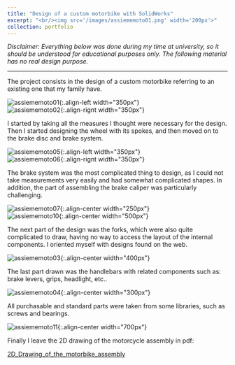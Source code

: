 ```yaml
---
title: "Design of a custom motorbike with SolidWorks"
excerpt: "<br/><img src='/images/assiememoto01.png' width='200px'>"
collection: portfolio
---
```


*Disclaimer: Everything below was done during my time at university, so it should be understood for educational purposes only. The following material has no real design purpose.*  

***

The project consists in the design of a custom motorbike referring to an existing one that my family have.  

![assiememoto01](/images/assiememoto01.png){:.align-left width="350px"}  
![assiememoto02](/images/assiememoto02.png){:.align-rignt width="350px"}  

I started by taking all the measures I thought were necessary for the design. Then I started designing the wheel with its spokes, and then moved on to the brake disc and brake system.  

![assiememoto05](/images/assiememoto05.png){:.align-left width="350px"}  
![assiememoto06](/images/assiememoto06.png){:.align-rignt width="350px"}  

The brake system was the most complicated thing to design, as I could not take measurements very easily and had somewhat complicated shapes. In addition, the part of assembling the brake caliper was particularly challenging.  

![assiememoto07](/images/assiememoto07.png){:.align-center width="250px"}  
![assiememoto10](/images/assiememoto10.png){:.align-center width="500px"}  

The next part of the design was the forks, which were also quite complicated to draw, having no way to access the layout of the internal components. I oriented myself with designs found on the web.  

![assiememoto03](/images/assiememoto03.png){:.align-center width="400px"}  

The last part drawn was the handlebars with related components such as: brake levers, grips, headlight, etc..  

![assiememoto04](/images/assiememoto04.png){:.align-center width="300px"}  

All purchasable and standard parts were taken from some libraries, such as screws and bearings.  

![assiememoto11](/images/assiememoto11.png){:.align-center width="700px"}  

Finally I leave the 2D drawing of the motorcycle assembly in pdf:  

[2D_Drawing_of_the_motorbike_assembly](/files/Tavolacomplessivo.pdf)


